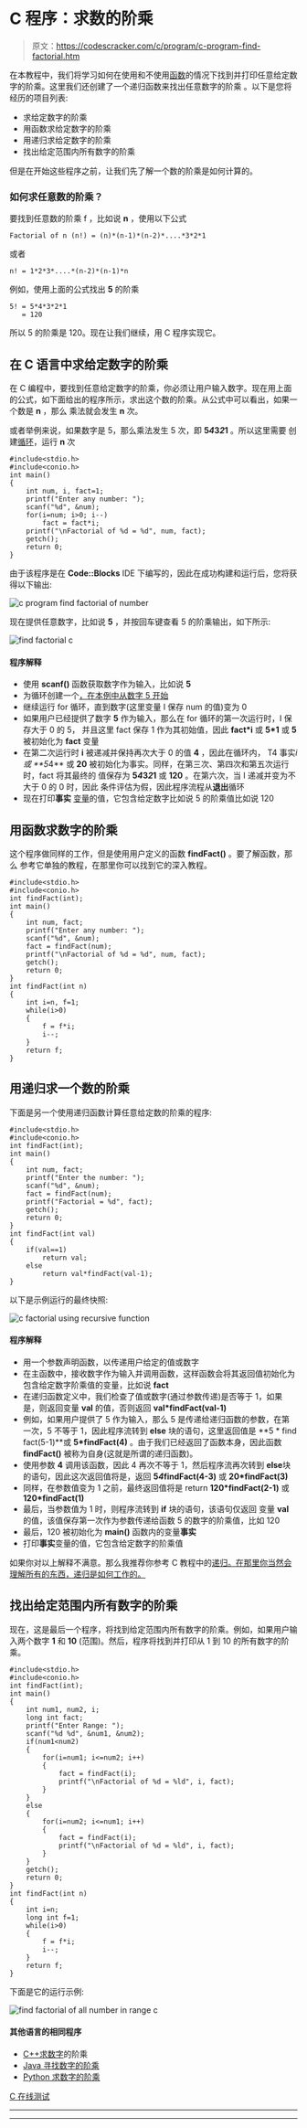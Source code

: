 # C 程序：求数的阶乘

> 原文：<https://codescracker.com/c/program/c-program-find-factorial.htm>

在本教程中，我们将学习如何在使用和不使用[函数](/c/c-functions.htm)的情况下找到并打印任意给定数字的阶乘。这里我们还创建了一个递归函数来找出任意数字的阶乘 。以下是您将经历的项目列表:

*   求给定数字的阶乘
*   用函数求给定数字的阶乘
*   用递归求给定数字的阶乘
*   找出给定范围内所有数字的阶乘

但是在开始这些程序之前，让我们先了解一个数的阶乘是如何计算的。

### 如何求任意数的阶乘？

要找到任意数的阶乘 f ，比如说 **n** ，使用以下公式

```
Factorial of n (n!) = (n)*(n-1)*(n-2)*....*3*2*1
```

或者

```
n! = 1*2*3*....*(n-2)*(n-1)*n
```

例如，使用上面的公式找出 **5** 的阶乘

```
5! = 5*4*3*2*1
   = 120
```

所以 5 的阶乘是 120。现在让我们继续，用 C 程序实现它。

## 在 C 语言中求给定数字的阶乘

在 C 编程中，要找到任意给定数字的阶乘，你必须让用户输入数字。现在用上面的公式，如下面给出的程序所示，求出这个数的阶乘。从公式中可以看出，如果一个数是 **n** ，那么 乘法就会发生 **n** 次。

或者举例来说，如果数字是 5，那么乘法发生 5 次，即 **5*4*3*2*1** 。所以这里需要 创建[循环](/c/c-loops.htm)，运行 **n** 次

```
#include<stdio.h>
#include<conio.h>
int main()
{
    int num, i, fact=1;
    printf("Enter any number: ");
    scanf("%d", &num);
    for(i=num; i>0; i--)
        fact = fact*i;
    printf("\nFactorial of %d = %d", num, fact);
    getch();
    return 0;
}
```

由于该程序是在 **Code::Blocks** IDE 下编写的，因此在成功构建和运行后，您将获得以下输出:

![c program find factorial of number](img/b4bdccf3ff67d46ecd50c8b08297c30a.png)

现在提供任意数字，比如说 **5** ，并按回车键查看 5 的阶乘输出，如下所示:

![find factorial c](img/ddc229a501ce87b7593b46da465dabd5.png)

#### 程序解释

*   使用 **scanf()** 函数获取数字作为输入，比如说 **5**
*   为循环创建一个[，在本例中从数字 5 开始](/c/c-for-loop.htm)
*   继续运行 for 循环，直到数字(这里变量 I 保存 num 的值)变为 0
*   如果用户已经提供了数字 **5** 作为输入，那么在 for 循环的第一次运行时，I 保存大于 0 的 5， 并且这里 fact 保存 1 作为其初始值，因此 **fact*i** 或 **5*1** 或 **5** 被初始化为 **fact** 变量
*   在第二次运行时 **i** 被递减并保持再次大于 0 的值 **4** ，因此在循环内， T4 事实*i 或 **5*4** 或 **20** 被初始化为事实。同样，在第三次、第四次和第五次运行时，fact 将其最终的 值保存为 **5*4*3*2*1** 或 **120** 。在第六次，当 I 递减并变为不大于 0 的 0 时，因此 条件评估为假，因此程序流程从**退出**循环
*   现在打印**事实** [变量](/c/c-variables.htm)的值，它包含给定数字比如说 5 的阶乘值比如说 120

## 用函数求数字的阶乘

这个程序做同样的工作，但是使用用户定义的函数 **findFact()** 。要了解函数，那么 参考它单独的教程，在那里你可以找到它的深入教程。

```
#include<stdio.h>
#include<conio.h>
int findFact(int);
int main()
{
    int num, fact;
    printf("Enter any number: ");
    scanf("%d", &num);
    fact = findFact(num);
    printf("\nFactorial of %d = %d", num, fact);
    getch();
    return 0;
}
int findFact(int n)
{
    int i=n, f=1;
    while(i>0)
    {
        f = f*i;
        i--;
    }
    return f;
}
```

## 用递归求一个数的阶乘

下面是另一个使用递归函数计算任意给定数的阶乘的程序:

```
#include<stdio.h>
#include<conio.h>
int findFact(int);
int main()
{
    int num, fact;
    printf("Enter the number: ");
    scanf("%d", &num);
    fact = findFact(num);
    printf("Factorial = %d", fact);
    getch();
    return 0;
}
int findFact(int val)
{
    if(val==1)
        return val;
    else
        return val*findFact(val-1);
}
```

以下是示例运行的最终快照:

![c factorial using recursive function](img/e5a887a30d5dacef817c6f63d8ef5a0a.png)

#### 程序解释

*   用一个参数声明函数，以传递用户给定的值或数字
*   在主函数中，接收数字作为输入并调用函数，这样函数会将其返回值初始化为包含给定数字阶乘值的变量，比如说 **fact**
*   在递归函数定义中，我们检查了值或数字(通过参数传递)是否等于 1，如果是，则返回变量 **val** 的值，否则返回 **val*findFact(val-1)**
*   例如，如果用户提供了 5 作为输入，那么 5 是传递给递归函数的参数，在第一次，5 不等于 1，因此程序流转到 **else** 块的语句，这里返回值是 **5 * find fact(5-1)**或 **5*findFact(4)** 。由于我们已经返回了函数本身，因此函数 **findFact()** 被称为自身(这就是所谓的递归函数)。
*   使用参数 **4** 调用该函数，因此 4 再次不等于 1，然后程序流再次转到 **else**块的语句，因此这次返回值将是，返回 **5*4*findFact(4-3)** 或 **20*findFact(3)**
*   同样，在参数值变为 1 之前，最终返回值将是 return **120*findFact(2-1)** 或 **120*findFact(1)**
*   最后，当参数值为 1 时，则程序流转到 **if** 块的语句，该语句仅返回 变量 **val** 的值，该值保存第一次作为参数传递给函数 5 的数字的阶乘值，比如 120
*   最后，120 被初始化为 **main()** 函数内的变量**事实**
*   打印**事实**变量的值，它包含给定数字的阶乘值

如果你对以上解释不满意。那么我推荐你参考 C 教程中的[递归。在那里你当然会理解所有的东西，递归是如何工作的。](/c/c-recursion.htm)

## 找出给定范围内所有数字的阶乘

现在，这是最后一个程序，将找到给定范围内所有数字的阶乘。例如，如果用户输入两个数字 **1** 和 **10** (范围)。然后，程序将找到并打印从 1 到 10 的所有数字的阶乘。

```
#include<stdio.h>
#include<conio.h>
int findFact(int);
int main()
{
    int num1, num2, i;
    long int fact;
    printf("Enter Range: ");
    scanf("%d %d", &num1, &num2);
    if(num1<num2)
    {
        for(i=num1; i<=num2; i++)
        {
            fact = findFact(i);
            printf("\nFactorial of %d = %ld", i, fact);
        }
    }
    else
    {
        for(i=num2; i<=num1; i++)
        {
            fact = findFact(i);
            printf("\nFactorial of %d = %ld", i, fact);
        }
    }
    getch();
    return 0;
}
int findFact(int n)
{
    int i=n;
    long int f=1;
    while(i>0)
    {
        f = f*i;
        i--;
    }
    return f;
}
```

下面是它的运行示例:

![find factorial of all number in range c](img/def35d87f9eddff5ad052cd68851a2fd.png)

#### 其他语言的相同程序

*   [C++求数字](/cpp/program/cpp-program-find-factorial.htm)的阶乘
*   [Java 寻找数字的阶乘](/java/program/java-program-find-factorial.htm)
*   [Python 求数字的阶乘](/python/program/python-program-find-factorial-of-number.htm)

[C 在线测试](/exam/showtest.php?subid=2)

* * *

* * *